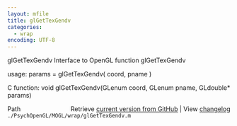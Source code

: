 ```yaml
---
layout: mfile
title: glGetTexGendv
categories:
  - wrap
encoding: UTF-8
---
```


glGetTexGendv  Interface to OpenGL function glGetTexGendv  

usage:  params = glGetTexGendv( coord, pname )  

C function:  void glGetTexGendv(GLenum coord, GLenum pname, GLdouble\* params)  


<div class="code_header" style="text-align:right;">
  <span style="float:left;">Path&nbsp;&nbsp;</span> <span class="counter">Retrieve <a href=
  "https://raw.github.com/Psychtoolbox-3/Psychtoolbox-3/beta/./PsychOpenGL/MOGL/wrap/glGetTexGendv.m">current version from GitHub</a> | View <a href=
  "https://github.com/Psychtoolbox-3/Psychtoolbox-3/commits/beta/./PsychOpenGL/MOGL/wrap/glGetTexGendv.m">changelog</a></span>
</div>
<div class="code">
  <code>./PsychOpenGL/MOGL/wrap/glGetTexGendv.m</code>
</div>
